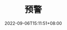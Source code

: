 ---
title: "预警"
date: 2022-09-06T15:11:51+08:00
draft: false
# description
description: "This is meta description"
---